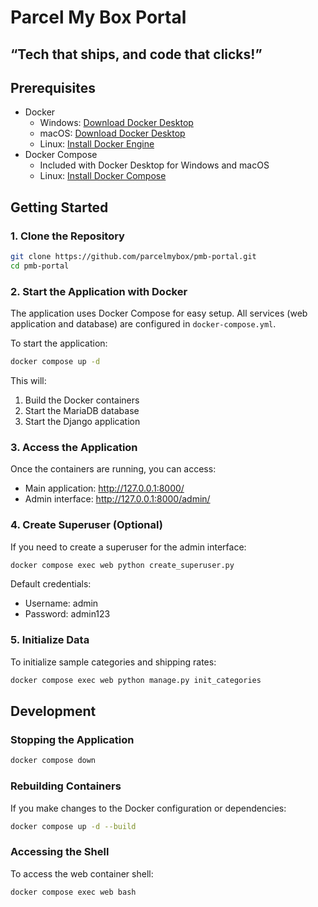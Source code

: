 # Parcel My Box Portal
## “Tech that ships, and code that clicks!”
## Prerequisites

- Docker
  - Windows: [Download Docker Desktop](https://www.docker.com/products/docker-desktop)
  - macOS: [Download Docker Desktop](https://www.docker.com/products/docker-desktop)
  - Linux: [Install Docker Engine](https://docs.docker.com/engine/install/)
- Docker Compose
  - Included with Docker Desktop for Windows and macOS
  - Linux: [Install Docker Compose](https://docs.docker.com/compose/install/)


## Getting Started

### 1. Clone the Repository

```bash
git clone https://github.com/parcelmybox/pmb-portal.git
cd pmb-portal
```

### 2. Start the Application with Docker

The application uses Docker Compose for easy setup. All services (web application and database) are configured in `docker-compose.yml`.

To start the application:

```bash
docker compose up -d
```

This will:
1. Build the Docker containers
2. Start the MariaDB database
3. Start the Django application

### 3. Access the Application

Once the containers are running, you can access:

- Main application: http://127.0.0.1:8000/
- Admin interface: http://127.0.0.1:8000/admin/

### 4. Create Superuser (Optional)

If you need to create a superuser for the admin interface:

```bash
docker compose exec web python create_superuser.py
```

Default credentials:
- Username: admin
- Password: admin123

### 5. Initialize Data

To initialize sample categories and shipping rates:

```bash
docker compose exec web python manage.py init_categories
```

## Development

### Stopping the Application

```bash
docker compose down
```

### Rebuilding Containers

If you make changes to the Docker configuration or dependencies:

```bash
docker compose up -d --build
```

### Accessing the Shell

To access the web container shell:

```bash
docker compose exec web bash
```
